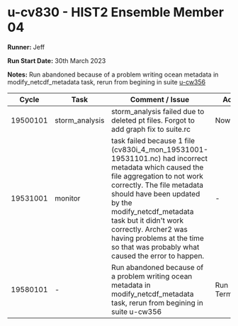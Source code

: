 # u-cv830 - HIST2 Ensemble Member 04

**Runner:**  Jeff

**Run Start Date:** 30th March 2023

**Notes:** Run abandoned because of a problem writing ocean metadata in modify_netcdf_metadata task, rerun from begining in suite [u-cw356](u-cw356)

| Cycle | Task | Comment / Issue | Action |
| ---   | ---  | ---             | ---    |
| 19500101 | storm_analysis | storm_analysis failed due to deleted pt files. Forgot to add graph fix to suite.rc | Now fixed |
| 19531001 | monitor | task failed because 1 file (cv830i_4_mon_19531001-19531101.nc) had incorrect metadata which caused the file aggregation to not work correctly. The file metadata should have been updated by the modify_netcdf_metadata task but it didn't work correctly. Archer2 was having problems at the time so that was probably what caused the error to happen. | - |
| 19580101 | - | Run abandoned because of a problem writing ocean metadata in modify_netcdf_metadata task, rerun from begining in suite u-cw356 | Run Terminated |


